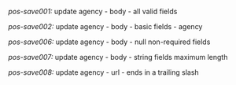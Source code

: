 *pos-save001:* update agency - body - all valid fields

*pos-save002:* update agency - body - basic fields - agency

*pos-save006:* update agency - body - null non-required fields

*pos-save007:* update agency - body - string fields maximum length

*pos-save008:* update agency - url - ends in a trailing slash

